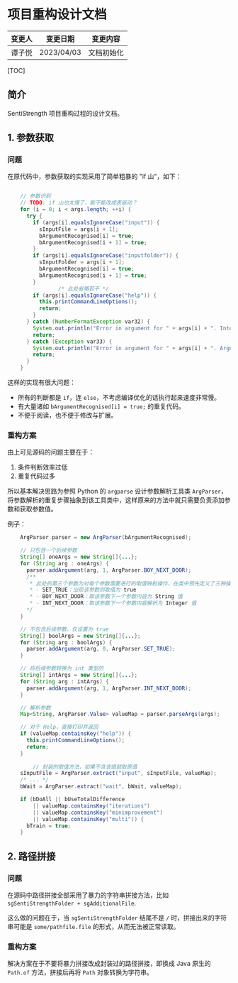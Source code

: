 # 项目重构设计文档

| 变更人 | 变更日期   | 变更内容   |
| ------ | ---------- | ---------- |
| 谭子悦 | 2023/04/03 | 文档初始化 |

[TOC]

## 简介

SentiStrength 项目重构过程的设计文档。

## 1. 参数获取

### 问题

在原代码中，参数获取的实现采用了简单粗暴的 "if 山"，如下：

```java

    // 参数识别
    // TODO: if 山也太慢了，能不能改成表驱动？
    for (i = 0; i < args.length; ++i) {
      try {
        if (args[i].equalsIgnoreCase("input")) {
          sInputFile = args[i + 1];
          bArgumentRecognised[i] = true;
          bArgumentRecognised[i + 1] = true;
        }
        if (args[i].equalsIgnoreCase("inputfolder")) {
          sInputFolder = args[i + 1];
          bArgumentRecognised[i] = true;
          bArgumentRecognised[i + 1] = true;
        }
				/* 此处省略若干 */
        if (args[i].equalsIgnoreCase("help")) {
          this.printCommandLineOptions();
          return;
        }
      } catch (NumberFormatException var32) {
        System.out.println("Error in argument for " + args[i] + ". Integer expected!");
        return;
      } catch (Exception var33) {
        System.out.println("Error in argument for " + args[i] + ". Argument missing?");
        return;
      }
    }
```

这样的实现有很大问题：

- 所有的判断都是 `if`，连 `else`，不考虑编译优化的话执行起来速度非常慢。
- 有大量诸如 `bArgumentRecognised[i] = true;` 的重复代码。
- 不便于阅读，也不便于修改与扩展。

### 重构方案

由上可见源码的问题主要在于：

1. 条件判断效率过低
2. 重复代码过多

所以基本解决思路为参照 Python 的 `argparse` 设计参数解析工具类 `ArgParser`，将参数解析的重复步骤抽象到该工具类中，这样原来的方法中就只需要负责添加参数和获取参数值。

例子：

```java
    ArgParser parser = new ArgParser(bArgumentRecognised);

    // 只包含一个后续参数
    String[] oneArgs = new String[]{...};
    for (String arg : oneArgs) {
      parser.addArgument(arg, 1, ArgParser.BOY_NEXT_DOOR);
      /**
       * 此处的第三个参数为对每个参数需要进行的取值映射操作，在类中预先定义了三种操作：
       * - SET_TRUE：出现该参数则取值为 true
       * - BOY_NEXT_DOOR：取该参数下一个参数内容为 String 值
       * - INT_NEXT_DOOR：取该参数下一个参数内容解析为 Integer 值
      */
    }

    // 不包含后续参数，仅设置为 true
    String[] boolArgs = new String[]{...};
    for (String arg : boolArgs) {
      parser.addArgument(arg, 0, ArgParser.SET_TRUE);
    }

    // 将后续参数转换为 int 类型的
    String[] intArgs = new String[]{...};
    for (String arg : intArgs) {
      parser.addArgument(arg, 1, ArgParser.INT_NEXT_DOOR);
    }

    // 解析参数
    Map<String, ArgParser.Value> valueMap = parser.parseArgs(args);

    // 对于 Help，直接打印并返回
    if (valueMap.containsKey("help")) {
      this.printCommandLineOptions();
      return;
    }
		
		// 封装的取值方法，如果不含该值就取原值
    sInputFile = ArgParser.extract("input", sInputFile, valueMap);
    /* ... */
    bWait = ArgParser.extract("wait", bWait, valueMap);

    if (bDoAll || bUseTotalDifference
        || valueMap.containsKey("iterations")
        || valueMap.containsKey("minimprovement")
        || valueMap.containsKey("multi")) {
      bTrain = true;
    }
```

## 2. 路径拼接

### 问题

在源码中路径拼接全部采用了暴力的字符串拼接方法，比如 `sgSentiStrengthFolder + sgAdditionalFile`.

这么做的问题在于，当 `sgSentiStrengthFolder` 结尾不是 `/` 时，拼接出来的字符串可能是 `some/pathfile.file` 的形式，从而无法被正常读取。

### 重构方案

解决方案在于不要将暴力拼接改成封装过的路径拼接，即换成 Java 原生的 `Path.of` 方法，拼接后再将 `Path` 对象转换为字符串。